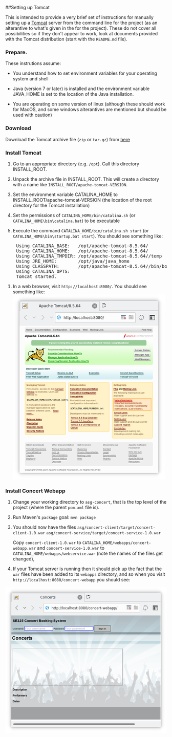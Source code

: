 ##Setting up Tomcat

This is intended to provide a very brief set of instructions for manually
setting up a [Tomcat](https://tomcat.apache.org) server from the command line
for the project (as an alterantive to what's given in the [](README.md) for the project). These do not cover all possibilities so if they don't appear
to work, look at documents provided with the Tomcat distribution (start with
the `README.md` file).

### Prepare.

These instrutions assume:

* You understand how to set environment variables for your operating system and shell

* Java (version 7 or later) is installed and the environment variable JAVA_HOME is set to the location of the Java installation.

* You are operating on some version of linux (although these should work for MacOS, and some windows alterantives are mentioned but should be used with caution)

### Download

Download the Tomcat archive file (`zip` or `tar.gz`) from 
[here](https://tomcat.apache.org/download-80.cgi)

### Install Tomcat

1. Go to an appropriate directory (e.g. `/opt`). Call this directory INSTALL_ROOT. 

1. Unpack the archive file in INSTALL_ROOT. This will create a directory with a name like `INSTALL_ROOT/apache-tomcat-VERSION`.

1. Set the environment variable CATALINA_HOME to INSTALL_ROOT/apache-tomcat-VERSION (the location of the root directory for the Tomcat installation)

1. Set the permissions of `CATALINA_HOME/bin/catalina.sh` (or `CATALINA_HOME\bin\catalina.bat`) to be executable 

1. Execute the command `CATALINA_HOME/bin/catalina.sh start` (or `CATALINA_HOME\bin\startup.bat start`). You should see something like:
<pre>
    Using CATALINA_BASE:   /opt/apache-tomcat-8.5.64/
    Using CATALINA_HOME:   /opt/apache-tomcat-8.5.64/
    Using CATALINA_TMPDIR: /opt/apache-tomcat-8.5.64//temp
    Using JRE_HOME:        /opt/java/java_home
    Using CLASSPATH:       /opt/apache-tomcat-8.5.64//bin/bootstrap.jar:/opt/apache-tomcat-8.5.64//bin/tomcat-juli.jar
    Using CATALINA_OPTS:   
    Tomcat started.
</pre>
1. In a web browser, visit `http://localhost:8080/`. You should see something like:
![](Tomcat-installed.png)

### Install Concert Webapp

1. Change your working directory to `asg-concert`, that is the top level of the project (where the parent `pom.xml` file is).

1. Run Maven's `package` goal: `mvn package`
1. You should now have the files
`asg/concert-client/target/concert-client-1.0.war`
`asg/concert-service/target/concert-service-1.0.war`

    Copy `concert-client-1.0.war` to `CATALINA_HOME/webapps/concert-webapp.war` and `concert-service-1.0.war` to `CATALINA_HOME/webapps/webservice.war` (note the names of the files get changed),

1. If your Tomcat server is running then it should pick up the fact that the `war` files have been added to its `webapps` directory, and so when you visit `http://localhost:8080/concert-webapp` you should see:

![](Concert-installed.png)
